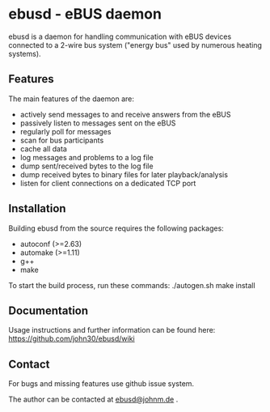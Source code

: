ebusd - eBUS daemon
===================

ebusd is a daemon for handling communication with eBUS devices connected to a
2-wire bus system ("energy bus" used by numerous heating systems).


Features
--------

The main features of the daemon are:

 * actively send messages to and receive answers from the eBUS
 * passively listen to messages sent on the eBUS
 * regularly poll for messages
 * scan for bus participants
 * cache all data
 * log messages and problems to a log file
 * dump sent/received bytes to the log file
 * dump received bytes to binary files for later playback/analysis
 * listen for client connections on a dedicated TCP port


Installation
------------

Building ebusd from the source requires the following packages:
 * autoconf (>=2.63)
 * automake (>=1.11)
 * g++
 * make

To start the build process, run these commands:
./autogen.sh
make install


Documentation
-------------

Usage instructions and further information can be found here:
https://github.com/john30/ebusd/wiki


Contact
-------
For bugs and missing features use github issue system.

The author can be contacted at ebusd@johnm.de .
